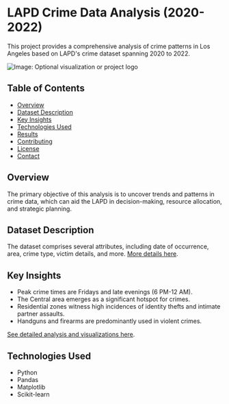 # LAPD Crime Data Analysis (2020-2022)

This project provides a comprehensive analysis of crime patterns in Los Angeles based on LAPD's crime dataset spanning 2020 to 2022.

![Image: Optional visualization or project logo](URL_TO_IMAGE_OR_VISUALIZATION)

## Table of Contents
- [Overview](#overview)
- [Dataset Description](#dataset-description)
- [Key Insights](#key-insights)
- [Technologies Used](#technologies-used)
- [Results](#results)
- [Contributing](#contributing)
- [License](#license)
- [Contact](#contact)

## Overview
The primary objective of this analysis is to uncover trends and patterns in crime data, which can aid the LAPD in decision-making, resource allocation, and strategic planning.

## Dataset Description
The dataset comprises several attributes, including date of occurrence, area, crime type, victim details, and more. [More details here](LINK_TO_DETAILED_DATASET_DESCRIPTION).

## Key Insights
- Peak crime times are Fridays and late evenings (6 PM-12 AM).
- The Central area emerges as a significant hotspot for crimes.
- Residential zones witness high incidences of identity thefts and intimate partner assaults.
- Handguns and firearms are predominantly used in violent crimes.

[See detailed analysis and visualizations here](LINK_TO_DETAILED_ANALYSIS).

## Technologies Used
- Python
- Pandas
- Matplotlib
- Scikit-learn

